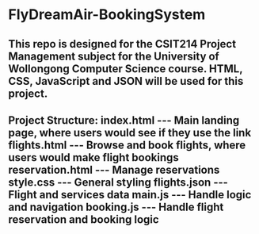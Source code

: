 # FlyDreamAir-BookingSystem
This repo is designed for the CSIT214 Project Management subject for the University of Wollongong Computer Science course. 
HTML, CSS, JavaScript and JSON will be used for this project.
--------------------------------------------------------------------------------------------------------------------------
**Project Structure**:
index.html --- Main landing page, where users would see if they use the link
flights.html --- Browse and book flights, where users would make flight bookings
reservation.html --- Manage reservations
style.css --- General styling
flights.json --- Flight and services data
main.js --- Handle logic and navigation
booking.js --- Handle flight reservation and booking logic
--------------------------------------------------------------------------------------------------------------------------

